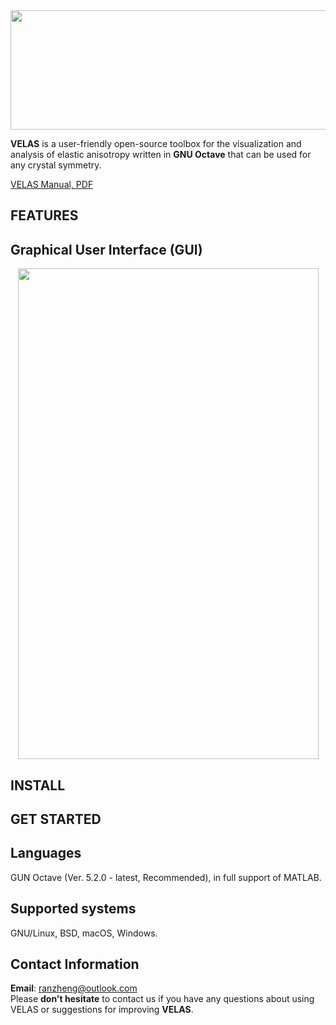 
<div align=center><img src="https://github.com/ranzhengcode/VELAS/blob/main/doc/VELAS_Logo.png" width="561" height="191"></img></div>

**VELAS** is a user-friendly open-source toolbox for the visualization and analysis of elastic anisotropy written in **GNU Octave** that can be used for any crystal symmetry. 

[VELAS Manual, PDF](https://github.com/ranzhengcode/VELAS/blob/main/doc/VELAS%20Manual.pdf)

## FEATURES

## Graphical User Interface (GUI)
<div align=center><img src="https://github.com/ranzhengcode/VELAS/blob/main/doc/VELAS_GUI.png" width="481" height="785"></img></div>

## INSTALL

## GET STARTED

## Languages
GUN Octave (Ver. 5.2.0 - latest, Recommended), in full support of MATLAB.

## Supported systems
GNU/Linux, BSD, macOS, Windows.

## Contact Information
**Email**: ranzheng@outlook.com  
Please **don't hesitate** to contact us if you have any questions about using VELAS or suggestions for improving **VELAS**.
